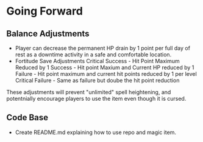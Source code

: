 # Going Forward
## Balance Adjustments
- Player can decrease the permanent HP drain by 1 point per full day of rest as a downtime activity in a safe and comfortable location.
- Fortitude Save Adjustments
    Critical Success - Hit Point Maximum Reduced by 1
    Success - Hit point Maxium and Current HP reduced by 1
    Failure - Hit point maximum and current hit points reduced by 1 per level
    Critical Failure - Same as failure but doube the hit point reduction

These adjustments will prevent "unlimited" spell heightening, and potentnially encourage players to use the item even though it is cursed.

## Code Base
- Create README.md explaining how to use repo and magic item.